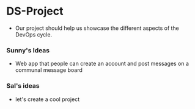 # DS-Project

- Our project should help us showcase the different aspects of the DevOps cycle.

### Sunny's Ideas

- Web app that people can create an account and post messages on a communal message board

### Sal's ideas

- let's create a cool project